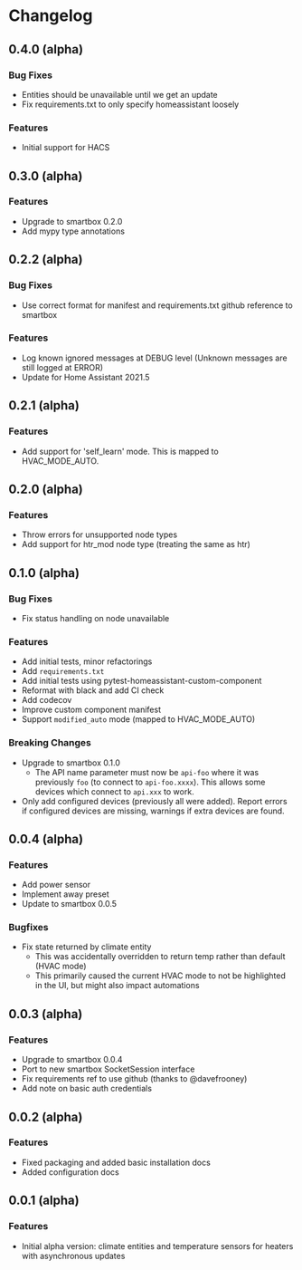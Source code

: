 # Changelog

## 0.4.0 (alpha)

### Bug Fixes
* Entities should be unavailable until we get an update
* Fix requirements.txt to only specify homeassistant loosely

### Features
* Initial support for HACS

## 0.3.0 (alpha)

### Features
* Upgrade to smartbox 0.2.0
* Add mypy type annotations

## 0.2.2 (alpha)

### Bug Fixes
* Use correct format for manifest and requirements.txt github reference to smartbox

### Features
* Log known ignored messages at DEBUG level (Unknown messages are still logged at ERROR)
* Update for Home Assistant 2021.5

## 0.2.1 (alpha)

### Features
* Add support for 'self_learn' mode. This is mapped to HVAC_MODE_AUTO.

## 0.2.0 (alpha)

### Features
* Throw errors for unsupported node types
* Add support for htr_mod node type (treating the same as htr)

## 0.1.0 (alpha)

### Bug Fixes
* Fix status handling on node unavailable

### Features
* Add initial tests, minor refactorings
* Add `requirements.txt`
* Add initial tests using pytest-homeassistant-custom-component
* Reformat with black and add CI check
* Add codecov
* Improve custom component manifest
* Support `modified_auto` mode (mapped to HVAC_MODE_AUTO)

### Breaking Changes
* Upgrade to smartbox 0.1.0
  * The API name parameter must now be `api-foo` where it was previously `foo`
    (to connect to `api-foo.xxxx`). This allows some devices which connect to
    `api.xxx` to work.
* Only add configured devices (previously all were added). Report errors if
  configured devices are missing, warnings if extra devices are found.

## 0.0.4 (alpha)

### Features
* Add power sensor
* Implement away preset
* Update to smartbox 0.0.5

### Bugfixes
* Fix state returned by climate entity
  * This was accidentally overridden to return temp rather than default (HVAC
    mode)
  * This primarily caused the current HVAC mode to not be highlighted in the UI,
    but might also impact automations

## 0.0.3 (alpha)

### Features
* Upgrade to smartbox 0.0.4
* Port to new smartbox SocketSession interface
* Fix requirements ref to use github (thanks to @davefrooney)
* Add note on basic auth credentials

## 0.0.2 (alpha)

### Features
* Fixed packaging and added basic installation docs
* Added configuration docs

## 0.0.1 (alpha)

### Features
* Initial alpha version: climate entities and temperature sensors for heaters
  with asynchronous updates

